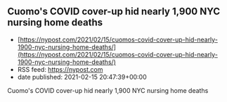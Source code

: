 ## Cuomo's COVID cover-up hid nearly 1,900 NYC nursing home deaths
 - [https://nypost.com/2021/02/15/cuomos-covid-cover-up-hid-nearly-1900-nyc-nursing-home-deaths/](https://nypost.com/2021/02/15/cuomos-covid-cover-up-hid-nearly-1900-nyc-nursing-home-deaths/)
 - RSS feed: https://nypost.com
 - date published: 2021-02-15 20:47:39+00:00

Cuomo's COVID cover-up hid nearly 1,900 NYC nursing home deaths

